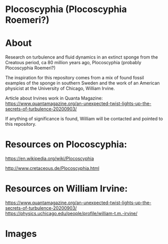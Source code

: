 # Plocoscyphia (Plocoscyphia Roemeri?)

# About

Research on turbulence and fluid dynamics in an extinct sponge from the Creatous period, ca 80 million years ago, Plocoscyphia (probably Plocoscyphia Roemeri?)

The inspiration for this repository comes from a mix of found fossil examples of the sponge in southern Sweden and the work of an American physicist at the University of Chicago, 
William Irvine. 

Article about Irvines work in Quanta Magazine:
https://www.quantamagazine.org/an-unexpected-twist-lights-up-the-secrets-of-turbulence-20200903/

If anything of significance is found, William will be contacted and pointed to this repository.

# Resources on Plocoscyphia:
https://en.wikipedia.org/wiki/Plocoscyphia

http://www.cretaceous.de/Plocoscyphia.html

# Resources on William Irvine:
https://www.quantamagazine.org/an-unexpected-twist-lights-up-the-secrets-of-turbulence-20200903/
https://physics.uchicago.edu/people/profile/william-t.m.-irvine/

# Images
